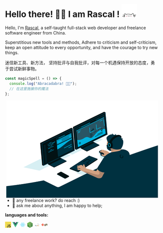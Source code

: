 # Hello there! 👋🏻 I am Rascal ! <img src="./img/cat.gif" alt="Meaow" width="50" />

Hello, I'm [Rascal](https://menon-qiqi.gitee.io/docs/), a self-taught full-stack web developer and freelance software engineer from China.

Superstitious new tools and methods,
Adhere to criticism and self-criticism, keep an open attitude to every opportunity, and have the courage to try new things.

迷信新工具、新方法，
坚持批评与自我批评，对每一个机遇保持开放的态度，勇于尝试新鲜事物。

```javascript
const magicSpell = () => {
  console.log("Abracadabra! 🎩✨");
  // 在这里施展你的魔法
};
```

<img align="right" alt="GIF" src="./img/code.gif?raw=true" width="500" height="320" />

- 💼 any freelance work? do reach :)
- 💬 ask me about anything, I am happy to help;

**languages and tools:**

<code><img height="20" src="./img/javascript.png"></code>
<code><img height="20" src="./img/vue.png"></code>
<code><img height="20" src="./img/react.png"></code>
<code><img height="20" src="./img/nodejs.png"></code>
<code><img height="20" src="./img/mysql.png"></code>
<code><img height="20" src="./img/git.png"></code>

<br/>

<br/><br/>

<br/>

<br/>

<br/>

<br/>
